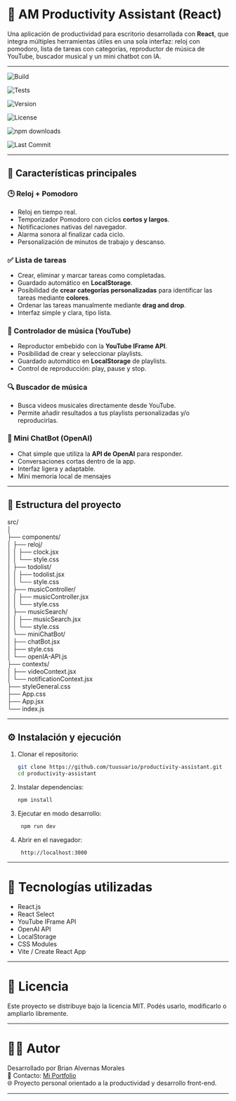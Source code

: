 # 🧠 AM Productivity Assistant (React)

Una aplicación de productividad para escritorio desarrollada con **React**, que integra múltiples herramientas útiles en una sola interfaz: reloj con pomodoro, lista de tareas con categorías, reproductor de música de YouTube, buscador musical y un mini chatbot con IA.

---
<!-- Estado del build -->
![Build](https://img.shields.io/badge/build-passing-brightgreen)

<!-- Estado de pruebas -->
![Tests](https://img.shields.io/badge/tests-passing-brightgreen)

<!-- Versión del proyecto -->
![Version](https://img.shields.io/badge/version-1.0.0-blue)

<!-- Licencia -->
![License](https://img.shields.io/badge/license-MIT-blue)

<!-- Descargas npm -->
![npm downloads](https://badgen.net/npm/dt/express)

<!-- Última actualización -->
![Last Commit](https://img.shields.io/github/last-commit/usuario/repositorio)


---

## 🚀 Características principales

### 🕒 Reloj + Pomodoro

- Reloj en tiempo real.
- Temporizador Pomodoro con ciclos **cortos y largos**.
- Notificaciones nativas del navegador.
- Alarma sonora al finalizar cada ciclo.
- Personalización de minutos de trabajo y descanso.

### ✅ Lista de tareas

- Crear, eliminar y marcar tareas como completadas.
- Guardado automático en **LocalStorage**.
- Posibilidad de **crear categorías personalizadas** para identificar las tareas mediante **colores**.
- Ordenar las tareas manualmente mediante **drag and drop**.
- Interfaz simple y clara, tipo lista.

### 🎵 Controlador de música (YouTube)

- Reproductor embebido con la **YouTube IFrame API**.
- Posibilidad de crear y seleccionar playlists.
- Guardado automático en **LocalStorage** de playlists.
- Control de reproducción: play, pause y stop.

### 🔍 Buscador de música

- Busca videos musicales directamente desde YouTube.
- Permite añadir resultados a tus playlists personalizadas y/o reproducirlas.

### 🤖 Mini ChatBot (OpenAI)

- Chat simple que utiliza la **API de OpenAI** para responder.
- Conversaciones cortas dentro de la app.
- Interfaz ligera y adaptable.
- Mini memoria local de mensajes

---

## 🧩 Estructura del proyecto

src/  
│  
├── components/  
│ ├── reloj/  
│ │ ├── clock.jsx  
│ │ └── style.css  
│ ├── todolist/  
│ │ ├── todolist.jsx  
│ │ └── style.css  
│ ├── musicController/  
│ │ ├── musicController.jsx  
│ │ └── style.css  
│ ├── musicSearch/  
│ │ ├── musicSearch.jsx  
│ │ └── style.css  
│ └── miniChatBot/  
│ ├── chatBot.jsx  
│ ├── style.css  
│ └── openIA-API.js  
├── contexts/  
│ ├── videoContext.jsx  
│ └── notificationContext.jsx  
├── styleGeneral.css  
├── App.css  
├── App.jsx  
└── index.js

---

## ⚙️ Instalación y ejecución

1. Clonar el repositorio:

   ```bash
   git clone https://github.com/tuusuario/productivity-assistant.git
   cd productivity-assistant
   ```

2. Instalar dependencias:

   ```bash
   npm install

   ```

3. Ejecutar en modo desarrollo:

   ```bash
    npm run dev
   ```

4. Abrir en el navegador:

   ```arduino
    http://localhost:3000
   ```

---

# 🧠 Tecnologías utilizadas

- React.js
- React Select
- YouTube IFrame API
- OpenAI API
- LocalStorage
- CSS Modules
- Vite / Create React App

---

# 📜 Licencia

Este proyecto se distribuye bajo la licencia MIT.
Podés usarlo, modificarlo o ampliarlo libremente.

---

# 👨‍💻 Autor

Desarrollado por Brian Alvernas Morales  
📧 Contacto: [Mi Portfolio](https://brianalvernas.vercel.app/index_es.html)  
🌐 Proyecto personal orientado a la productividad y desarrollo front-end.

---
